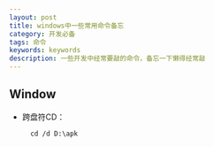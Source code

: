 ```yaml
---
layout: post
title: windows中一些常用命令备忘
category: 开发必备
tags: 命令
keywords: keywords
description: 一些开发中经常要敲的命令，备忘一下懒得经常敲
---
```

## Window

- 跨盘符CD： 
		
		cd /d D:\apk